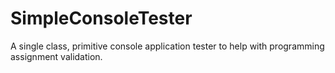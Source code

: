 # SimpleConsoleTester
A single class, primitive console application tester to help with programming assignment validation.
